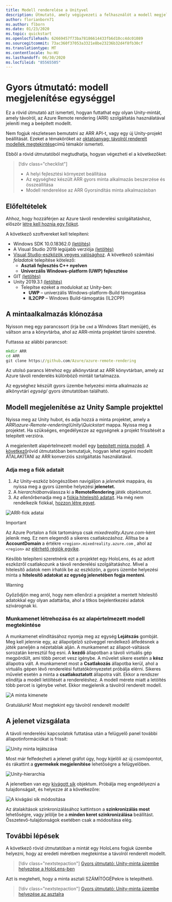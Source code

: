 ```yaml
---
title: Modell renderelése a Unityvel
description: Útmutató, amely végigvezeti a felhasználót a modell megjelenítésének lépésein
author: florianborn71
ms.author: flborn
ms.date: 01/23/2020
ms.topic: quickstart
ms.openlocfilehash: 62669457f73ba78186614433fb6d10cc4dc01089
ms.sourcegitcommit: 73ac360f37053a3321e8be23236b32d4f8fb30cf
ms.translationtype: MT
ms.contentlocale: hu-HU
ms.lasthandoff: 06/30/2020
ms.locfileid: "85565505"
---
```

# <a name="quickstart-render-a-model-with-unity"></a>Gyors útmutató: modell megjelenítése egységgel

Ez a rövid útmutató azt ismerteti, hogyan futtathat egy olyan Unity-mintát, amely távolról, az Azure Remote rendering (ARR) szolgáltatás használatával jeleníti meg a beépített modellt.

Nem fogjuk részletesen bemutatni az ARR API-t, vagy egy új Unity-projekt beállítását. Ezeket a témaköröket az [oktatóanyag: távolról renderelt modellek megtekintése](../tutorials/unity/view-remote-models/view-remote-models.md)című témakör ismerteti.

Ebből a rövid útmutatóból megtudhatja, hogyan végezheti el a következőket:
> [!div class="checklist"]
>
>* A helyi fejlesztési környezet beállítása
>* Az egységhez készült ARR gyors minta alkalmazás beszerzése és összeállítása
>* Modell renderelése az ARR Gyorsindítás minta alkalmazásban

## <a name="prerequisites"></a>Előfeltételek

Ahhoz, hogy hozzáférjen az Azure távoli renderelési szolgáltatáshoz, először [létre kell hoznia egy fiókot](../how-tos/create-an-account.md).

A következő szoftvereket kell telepíteni:

* Windows SDK 10.0.18362.0 [(letöltés)](https://developer.microsoft.com/windows/downloads/windows-10-sdk)
* A Visual Studio 2019 legújabb verziója [(letöltés)](https://visualstudio.microsoft.com/vs/older-downloads/)
* [Visual Studio-eszközök vegyes valósághoz](https://docs.microsoft.com/windows/mixed-reality/install-the-tools). A következő számítási *feladatok* telepítése kötelező:
  * **Asztali fejlesztés C++ nyelven**
  * **Univerzális Windows-platform (UWP) fejlesztése**
* GIT [(letöltés)](https://git-scm.com/downloads)
* Unity 2019.3.1 [(letöltés)](https://unity3d.com/get-unity/download)
  * Telepítse ezeket a modulokat az Unity-ben:
    * **UWP** – univerzális Windows-platform-Build támogatása
    * **IL2CPP** – Windows Build-támogatás (IL2CPP)

## <a name="clone-the-sample-app"></a>A mintaalkalmazás klónozása

Nyisson meg egy parancssort (írja be `cmd` a Windows Start menüjét), és váltson arra a könyvtárba, ahol az ARR-minta projektet tárolni szeretné.

Futtassa az alábbi parancsot:

```cmd
mkdir ARR
cd ARR
git clone https://github.com/Azure/azure-remote-rendering
```

Az utolsó parancs létrehoz egy alkönyvtárat az ARR könyvtárban, amely az Azure távoli renderelés különböző mintáit tartalmazza.

Az egységhez készült gyors üzembe helyezési minta alkalmazás az alkönyvtári *egység/* gyors útmutatóban található.

## <a name="rendering-a-model-with-the-unity-sample-project"></a>Modell megjelenítése az Unity Sample projekttel

Nyissa meg az Unity hubot, és adja hozzá a minta projektet, amely a *ARR\azure-Remote-rendering\Unity\Quickstart* mappa.
Nyissa meg a projektet. Ha szükséges, engedélyezze az egységnek a projekt frissítését a telepített verzióra.

A megjelenített alapértelmezett modell egy [beépített minta modell](../samples/sample-model.md). A [következő](convert-model.md)rövid útmutatóban bemutatjuk, hogyan lehet egyéni modellt ÁTALAKÍTANI az ARR konverziós szolgáltatás használatával.

### <a name="enter-your-account-info"></a>Adja meg a fiók adatait

1. Az Unity-eszköz böngészőben navigáljon a *jelenetek* mappára, és nyissa meg a gyors üzembe helyezési **jelenetet.**
1. A *hierarchiában*válassza ki a **RemoteRendering** játék objektumot.
1. Az *ellenőrben*adja meg a [fiókja hitelesítő adatait](../how-tos/create-an-account.md). Ha még nem rendelkezik fiókkal, [hozzon létre egyet](../how-tos/create-an-account.md).

![ARR-fiók adatai](./media/arr-sample-account-info.png)

> [!IMPORTANT]
> Az Azure Portalon a fiók tartománya csak *mixedreality.Azure.com*-ként jelenik meg. Ez nem elegendő a sikeres csatlakozáshoz.
> Állítsa be a **AccountDomain** a értékre `<region>.mixedreality.azure.com` , ahol az `<region>` az [elérhető régiók egyike](../reference/regions.md).

Később telepíteni szeretnénk ezt a projektet egy HoloLens, és az adott eszközről csatlakozunk a távoli renderelési szolgáltatáshoz. Mivel a hitelesítő adatok nem írhatók be az eszközön, a gyors üzembe helyezési minta a **hitelesítő adatokat az egység jelenetében fogja menteni**.

> [!WARNING]
> Győződjön meg arról, hogy nem ellenőrzi a projektet a mentett hitelesítő adatokkal egy olyan adattárba, ahol a titkos bejelentkezési adatok szivárognak ki.

### <a name="create-a-session-and-view-the-default-model"></a>Munkamenet létrehozása és az alapértelmezett modell megtekintése

A munkamenet elindításához nyomja meg az egység **Lejátszás** gombját. Meg kell jelennie egy, az állapotjelző szöveggel rendelkező átfedésnek a *játék* paneljén a nézetablak alján. A munkamenet az állapot-váltások sorozatán keresztül fog esni. A **kezdő** állapotban a távoli virtuális gép megpördült, ami több percet vesz igénybe. A művelet sikere esetén a **kész** állapotra vált. A munkamenet most a **Csatlakozás** állapotba kerül, ahol a virtuális gépen lévő renderelési futtatókörnyezetet próbálja elérni. Sikeres művelet esetén a minta a **csatlakoztatott** állapotra vált. Ekkor a rendszer elindítja a modell letöltését a rendereléshez. A modell mérete miatt a letöltés több percet is igénybe vehet. Ekkor megjelenik a távolról renderelt modell.

![A minta kimenete](media/arr-sample-output.png)

Gratulálunk! Most megtekint egy távolról renderelt modellt!

## <a name="inspecting-the-scene"></a>A jelenet vizsgálata

A távoli renderelési kapcsolatok futtatása után a felügyelő panel további állapotinformációkat is frissít:

![Unity minta lejátszása](./media/arr-sample-configure-session-running.png)

Most már felfedezheti a jelenet gráfot úgy, hogy kijelöli az új csomópontot, és rákattint a **gyermekek megjelenítése** lehetőségre a felügyelőben.

![Unity-hierarchia](./media/unity-hierarchy.png)

A jelenetben van egy [kivágott sík](../overview/features/cut-planes.md) objektum. Próbálja meg engedélyezni a tulajdonságait, és helyezze át a következőre:

![A kivágási sík módosítása](media/arr-sample-unity-cutplane.png)

Az átalakítások szinkronizálásához kattintson a **szinkronizálás most** lehetőségre, vagy jelölje be a **minden keret szinkronizálása** beállítást. Összetevő-tulajdonságok esetében csak a módosítása elég.

## <a name="next-steps"></a>További lépések

A következő rövid útmutatóban a mintát egy HoloLens fogjuk üzembe helyezni, hogy az eredeti méretben megtekintse a távolról renderelt modellt.

> [!div class="nextstepaction"]
> [Gyors útmutató: Unity-minta üzembe helyezése a HoloLens-ben](deploy-to-hololens.md)

Azt is megteheti, hogy a minta asztali SZÁMÍTÓGÉPekre is telepíthető.

> [!div class="nextstepaction"]
> [Gyors útmutató: Unity-minta üzembe helyezése az asztalra](deploy-to-desktop.md)
